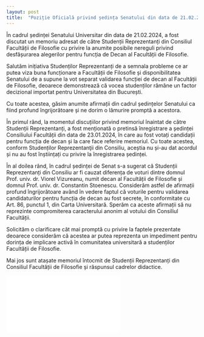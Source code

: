 ```yaml
---
layout: post
title:  "Poziție Oficială privind ședința Senatului din data de 21.02.2024"
---
```


În cadrul ședinței Senatului Universitar din data de 21.02.2024, a fost discutat un memoriu adresat de către Studenții Reprezentanți din Consiliul Facultății de Filosofie cu privire la anumite posibile nereguli privind desfășurarea alegerilor pentru funcția de Decan al Facultății de Filosofie.

Salutăm inițiativa Studenților Reprezentanți de a semnala probleme ce ar putea viza buna funcționare a Facultății de Filosofie și disponibilitatea Senatului de a supune la vot separat validarea funcției de decan al Facultății de Filosofie, deoarece demonstrează că vocea studenților rămâne un factor decizional importat pentru Universitatea din București.

Cu toate acestea, găsim anumite afirmații din cadrul ședințelor Senatului ca fiind profund îngrijorătoare și ne dorim o lămurire promptă a acestora.

În primul rând, la momentul discuțiilor privind memoriul înaintat de către Studenții Reprezentanți, a fost menționată o pretinsă înregistrare a ședinței Consiliului Facultății din data de 23.01.2024, în care au fost votați candidații pentru funcția de decan și la care face referire memoriul. Cu toate acestea, conform Studenților Reprezentanţii din Consiliu, aceștia nu și-au dat acordul și nu au fost înștiințați cu privire la înregistrarea ședinței.

În al doilea rând, în cadrul ședinței de Senat s-a sugerat că Studenții Reprezentanți din Consiliu ar fi cauzat diferența de voturi dintre domnul Prof. univ. dr. Viorel Vizureanu, numit decan al Facultății de Filosofie și domnul Prof. univ. dr. Constantin Stoenescu. Considerăm astfel de afirmații profund îngrijorătoare având în vedere faptul că voturile pentru validarea candidaturilor pentru funcția de decan au fost secrete, în conformitate cu Art. 86, punctul 1, din Carta Universitară. Sperăm ca aceste afirmații să nu reprezinte compromiterea caracterului anonim al votului din Consiliul Facultății.

Solicităm o clarificare cât mai promptă cu privire la faptele prezentate deoarece considerăm că acestea ar putea reprezenta un impediment pentru dorința de implicare activă în comunitatea universitară a studenților Facultății de Filosofie.

Mai jos sunt atașate memoriul întocmit de Studenții Reprezentanți din Consiliul Facultății de Filosofie și răspunsul cadrelor didactice.

![documentul din consiliu](asociatia-philos/assets/documente/240214-memoriu-si-raspuns.pdf)